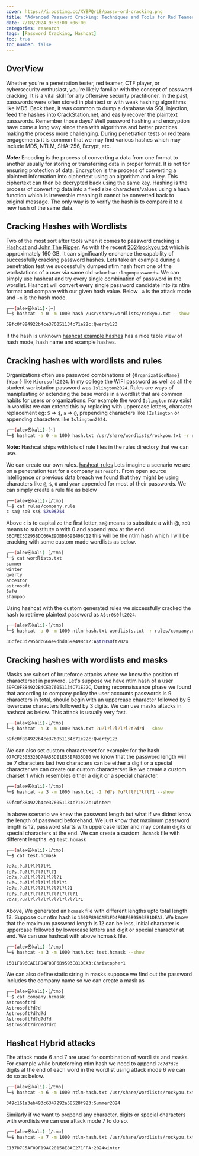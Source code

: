 ```yaml
---
cover: https://i.postimg.cc/XYBPQrL8/passw-ord-cracking.png
title: "Advanced Password Cracking: Techniques and Tools for Red Teamers and Pentesters"
date: 7/18/2024 9:30:00 +06:00
categories: research
tags: [Password Cracking, Hashcat]
toc: true
toc_number: false
---
```


## OverView
Whether you're a penetration tester, red teamer, CTF player, or cybersecurity enthusiast, you're likely familiar with the concept of password cracking. It is a vital skill for any offensive security practitioner. In the past, passwords were often stored in plaintext or with weak hashing algorithms like MD5. Back then, it was common to dump a database via SQL injection, feed the hashes into CrackStation.net, and easily recover the plaintext passwords. Remember those days? Well password hashing and encryption have come a long way since then with algorithms and better practices making the process more challenging. During penetration tests or red team engagements it is common that we may find various hashes which may include MD5, NTLM, SHA-256, Bcrypt, etc.

***Note:*** Encoding is the process of converting a data from one format to another usually for storing or transferring data in proper format. It is not for ensuring protection of data. Encryption is the process of converting a plaintext information into ciphertext using an algorithm and a key. This ciphertext can then be decrypted back using the same key. Hashing is the process of converting data into a fixed size characters/values using a hash function which is irreversble meaning it cannot be converted back to original message. The only way is to verify the hash is to compare it to a new hash of the same data.

## Cracking Hashes with Wordlists
Two of the most sort after tools when it comes to password cracking is [Hashcat](https://hashcat.net/hashcat/) and [John The Ripper](https://www.openwall.com/john/). As with the recent [2024rockyou.txt](https://github.com/hkphh/rockyou2024.txt) which is approximately 160 GB, It can significantly enchance the capability of successfully cracking password hashes. Lets take an example during a penetration test we successfully dumped ntlm hash from one of the workstations of a user via same old `sekurlsa::logonpasswords`. We can simply use hashcat and try every single combination of password in the worslist. Hashcat will convert every single password candidate into its ntlm format and compare with our given hash value. Below `-a` is the attack mode and `-m` is the hash mode.

```zsh
┌──(alex㉿kali)-[~]
└─$ hashcat -a 0 -m 1000 hash /usr/share/wordlists/rockyou.txt --show

59fc0f884922b4ce376051134c71e22c:Qwerty123
```

If the hash is unknown [hashcat example hashes](https://hashcat.net/wiki/doku.php?id=example_hashes) has a nice table view of hash mode, hash name and example hashes.

## Cracking hashes with wordlists and rules
Organizations often use password combinations of `{OrganizationName}{Year}` like `Microsoft2024`. In my college the WIFI password as well as all the student workstation password was `Islington2024`. Rules are ways of manipluating or extending the base words in a wordlist that are common habits for users or organizations. For example the word `Islington` may exist in wordlist we can extend this by replacing with uppercase letters, character replacement eg: `S` => `$`, `a` => `@`, prepending characters like `!Islington` or appending characters like `Islington2024`.

```bash
┌──(alex㉿kali)-[~]
└─$ hashcat -a 0 -m 1000 hash.txt /usr/share/wordlists/rockyou.txt -r rules/add-year.rule

```

**Note:** Hashcat ships with lots of rule files in the rules directory that we can use.

We can create our own rules. [hashcat-rules](https://hashcat.net/wiki/doku.php?id=rule_based_attack) Lets imagine a scenario we are on a penetration test for a company `astrosoft`. From open source intelligence or previous data breach we found that they might be using characters like `@`, `$`, `0` and `year` appended for most of their passwords. We can simply create a rule file as below

```bash
┌──(alex㉿kali)-[/tmp]
└─$ cat rules/company.rule 
c sa@ so0 ss$ $2$0$2$4
```

Above `c` is to capitalize the first letter, `sa@` means to substitute a with @, `so0` means to substitute o with 0 and append `2024` at the end. `36CFEC3D295BDC66AE9DBD059E498C12` this will be the ntlm hash which I will be cracking with some custom made wordlists as below.

```bash                                                                                                                                                                                        
┌──(alex㉿kali)-[/tmp]
└─$ cat wordlists.txt 
summer
winter
qwerty
ancestor
astrosoft
Safe
shampoo
```
Using hashcat with the custom generated rules we siccessfully cracked the hash to retrieve plaintext password as `A$tr0$0ft2024`.

```bash
┌──(alex㉿kali)-[/tmp]
└─$ hashcat -a 0 -m 1000 ntlm-hash.txt wordlists.txt -r rules/company.rule --show

36cfec3d295bdc66ae9dbd059e498c12:A$tr0$0ft2024
```

## Cracking hashes with wordlists and masks
Masks are subset of bruteforce attacks where we know the position of characterset in pasword. Let's suppose we have ntlm hash of a user `59FC0F884922B4CE376051134C71E22C`, During reconnaissance phase we found that according to company policy the user accounts passwords is 9 characters in total, should begin with an uppercase character followed by 5 lowercase characters followed by 3 digits. We can use masks attacks in hashcat as below. This attack is usually very fast.

```bash                    
┌──(alex㉿kali)-[/tmp]
└─$ hashcat -a 3 -m 1000 hash.txt ?u?l?l?l?l?l?d?d?d --show

59fc0f884922b4ce376051134c71e22c:Qwerty123
```

We can also set custom characterset for example: for the hash `07FCF2503320D74A55DE1E53EF835DB0` we know that the password length will be 7 characters last two characters can be either a digit or a special character we can create our custom characterset like we create a custom charset 1 which resembles either a digit or a special character.

```bash                        
┌──(alex㉿kali)-[/tmp]
└─$ hashcat -a 3 -m 1000 hash.txt -1 ?d?s ?u?l?l?l?l?l?1 --show

59fc0f884922b4ce376051134c71e22c:Winter!
```
In above scenario we knew the password length but what if we didnot know the length of password beforehand. We just know that maximum password length is 12, password starts with uppercase letter and may contain digits or special characters at the end.  We can create a custom `.hcmask` file with different lengths. eg `test.hcmask`

```bash
┌──(alex㉿kali)-[/tmp]
└─$ cat test.hcmask                                   

?d?s,?u?l?l?l?l?1
?d?s,?u?l?l?l?l?l?1
?d?s,?u?l?l?l?l?l?l?1
?d?s,?u?l?l?l?l?l?l?l?1
?d?s,?u?l?l?l?l?l?l?l?l?1
?d?s,?u?l?l?l?l?l?l?l?l?l?1
?d?s,?u?l?l?l?l?l?l?l?l?l?l?1
```
Above, We generated an `hcmask` file with different lengths upto total length 12. Suppose our ntlm hash is `1501F896CAE1FD4F0BF6B9593E81DEA3`. We know that the maximum password length is 12 can be less, initial character is uppercase followed by lowercase letters and digit or special character at end. We can use hashcat with above hcmask file.

```bash
┌──(alex㉿kali)-[/tmp]
└─$ hashcat -a 3 -m 1000 hash.txt test.hcmask --show

1501F896CAE1FD4F0BF6B9593E81DEA3:Christopher1
```
We can also define static string in masks suppose we find out the password includes the company name so we can create a mask as 

```bash
┌──(alex㉿kali)-[/tmp]
└─$ cat company.hcmask 
Astrosoft?d
Astrosoft?d?d
Astrosoft?d?d?d
Astrosoft?d?d?d?d
Astrosoft?d?d?d?d?d
```
## Hashcat Hybrid attacks
The attack mode 6 and 7 are used for combination of wordlists and masks. For example while bruteforcing ntlm hash we need to append `?d?d?d?d` digits at the end of each word in the wordlist using attack mode 6 we can do so as below.

```bash                     
┌──(alex㉿kali)-[/tmp]
└─$ hashcat -a 6 -m 1000 ntlm-hash.txt /usr/share/wordlists/rockyou.txt ?d?d?d?d --show

349c161a3eb493c6347292a58528f923:Summer2024                       
```
Similarly if we want to prepend any character, digits or special characters with wordlists we can use attack mode 7 to do so.

```bash
┌──(alex㉿kali)-[/tmp]
└─$ hashcat -a 7 -m 1000 ntlm-hash.txt /usr/share/wordlists/rockyou.txt ?d?d?d?d --show

E137D7C5AF09F19AC20158E8AC271FFA:2024winter
```
